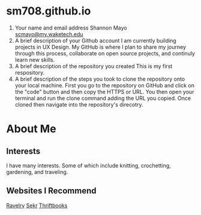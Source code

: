 # sm708.github.io
1. Your name and email address
Shannon Mayo scmayo@my.waketech.edu
2. A brief description of your Github account
I am currently building projects in UX Design. My GitHub is where I plan to share my journey through this process, collaborate on open source projects, and continuly learn new skills.
3. A brief description of the repository you created
This is my first respository.
4. A brief description of the steps you took to clone the repository onto your local machine.
First you go to the repository on GitHub and click on the "code" button and then copy the HTTPS or URL. You then open your terminal and run the clone command adding the URL you copied. Once cloned then navigate into the repository's direcotry.
# About Me
## Interests
I have many interests. Some of which include knitting, crochetting, gardening, and traveling.

## Websites I Recommend
[Ravelry](https://www.ravelry.com/account/login)
[Sekr](https://www.sekr.com/)
[Thriftbooks](https://www.thriftbooks.com/?utm_source=google&utm_medium=cpc&utm_campaign=hawk_top_searches_customer_acquisition&utm_adgroup=&utm_term=buy%20used%20books%20online&utm_content=602631635693&gad_source=1&gclid=Cj0KCQjwgL-3BhDnARIsAL6KZ6-lMuxEMWzrIgMLaJq19WPktrKBA725yNIHqQj3Cs7q7TiQdiK19BcaAuZyEALw_wcB)